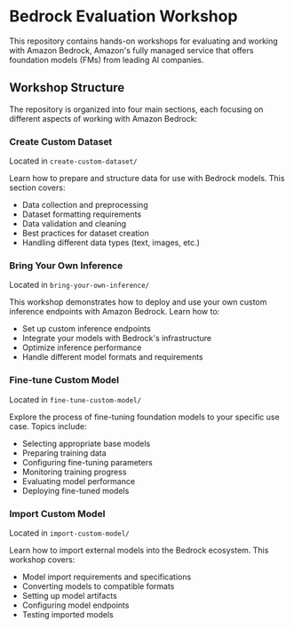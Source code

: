 # Bedrock Evaluation Workshop

This repository contains hands-on workshops for evaluating and working with Amazon Bedrock, Amazon's fully managed service that offers foundation models (FMs) from leading AI companies.

## Workshop Structure

The repository is organized into four main sections, each focusing on different aspects of working with Amazon Bedrock:

### Create Custom Dataset
Located in `create-custom-dataset/`

Learn how to prepare and structure data for use with Bedrock models. This section covers:
- Data collection and preprocessing
- Dataset formatting requirements
- Data validation and cleaning
- Best practices for dataset creation
- Handling different data types (text, images, etc.)

### Bring Your Own Inference
Located in `bring-your-own-inference/`

This workshop demonstrates how to deploy and use your own custom inference endpoints with Amazon Bedrock. Learn how to:
- Set up custom inference endpoints
- Integrate your models with Bedrock's infrastructure
- Optimize inference performance
- Handle different model formats and requirements


### Fine-tune Custom Model
Located in `fine-tune-custom-model/`

Explore the process of fine-tuning foundation models to your specific use case. Topics include:
- Selecting appropriate base models
- Preparing training data
- Configuring fine-tuning parameters
- Monitoring training progress
- Evaluating model performance
- Deploying fine-tuned models

### Import Custom Model
Located in `import-custom-model/`

Learn how to import external models into the Bedrock ecosystem. This workshop covers:
- Model import requirements and specifications
- Converting models to compatible formats
- Setting up model artifacts
- Configuring model endpoints
- Testing imported models
